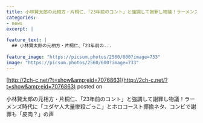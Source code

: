 ```yaml
---
title: 小林賢太郎の元相方・片桐仁、「23年前のコント」と強調して謝罪し物議！ラーメンズ時代に「ユダヤ人大量惨殺ごっこ」とホロコースト揶揄ネタ、コンビで謝罪も「皮肉？」の声
categories:
- news
excerpt: |
  
feature_text: |
  ## 小林賢太郎の元相方・片桐仁、「23年前の...
  
feature_image: "https://picsum.photos/2560/600?image=733"
image: "https://picsum.photos/2560/600?image=733"
---
```


[http://2ch-c.net/?t=show&amp;eid=7076863](http://2ch-c.net/?t=show&amp;eid=7076863)
posted on 

<!--more-->

小林賢太郎の元相方・片桐仁、「23年前のコント」と強調して謝罪し物議！ラーメンズ時代に「ユダヤ人大量惨殺ごっこ」とホロコースト揶揄ネタ、コンビで謝罪も「皮肉？」の声
